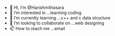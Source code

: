- 👋 Hi, I’m @Harishmithasara
- 👀 I’m interested in ...learning coding
- 🌱 I’m currently learning ...c++ and c data structure
- 💞️ I’m looking to collaborate on ...web designing
- 📫 How to reach me ...email

<!---
Harishmithasara/Harishmithasara is a ✨ special ✨ repository because its `README.md` (this file) appears on your GitHub profile.
You can click the Preview link to take a look at your changes.
--->
